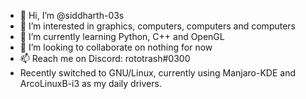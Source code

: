 - 👋 Hi, I’m @siddharth-03s
- 👀 I’m interested in graphics, computers, computers and computers
- 🌱 I’m currently learning Python, C++ and OpenGL
- 💞️ I’m looking to collaborate on nothing for now
- 📫 Reach me on Discord: rototrash#0300
- Recently switched to GNU/Linux, currently using Manjaro-KDE and ArcoLinuxB-i3 as my daily drivers.
